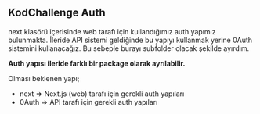 ## KodChallenge Auth

next klasörü içerisinde web tarafı için kullandığımız auth yapımız bulunmakta. İleride API sistemi geldiğinde bu yapıyı kullanmak yerine 0Auth sistemini kullanacağız. Bu sebeple burayı subfolder olacak şekilde ayırdım.

**Auth yapısı ileride farklı bir package olarak ayrılabilir.**

Olması beklenen yapı;

- next => Next.js (web) tarafı için gerekli auth yapıları
- 0Auth => API tarafı için gerekli auth yapıları